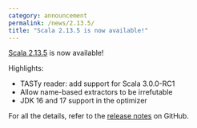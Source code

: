 ```yaml
---
category: announcement
permalink: /news/2.13.5/
title: "Scala 2.13.5 is now available!"
---
```

[Scala 2.13.5](https://github.com/scala/scala/releases/tag/v2.13.5) is now available!

Highlights:

* TASTy reader: add support for Scala 3.0.0-RC1
* Allow name-based extractors to be irrefutable
* JDK 16 and 17 support in the optimizer

For all the details, refer to the [release notes](https://github.com/scala/scala/releases/tag/v2.13.5) on GitHub.
